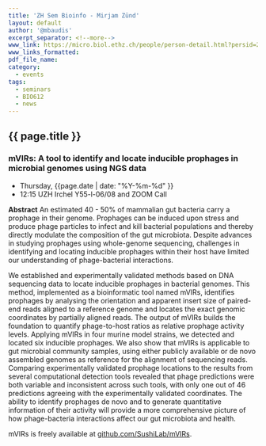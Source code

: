 ```yaml
---
title: 'ZH Sem Bioinfo - Mirjam Zünd'
layout: default
author: '@mbaudis'
excerpt_separator: <!--more-->
www_link: https://micro.biol.ethz.ch/people/person-detail.html?persid=232713
www_links_formatted:
pdf_file_name:
category:
  - events
tags:
  - seminars
  - BIO612
  - news
---
```


## {{ page.title }}

### mVIRs: A tool to identify and locate inducible prophages in microbial genomes using NGS data

* Thursday, {{page.date | date: "%Y-%m-%d" }}
* 12:15 UZH Irchel Y55-l-06/08 and ZOOM Call

**Abstract** An estimated 40 - 50% of mammalian gut bacteria carry a prophage in their genome. Prophages can be induced upon stress and produce phage particles to infect and kill bacterial populations and thereby directly modulate the composition of the gut microbiota. Despite advances in studying prophages using whole-genome sequencing, challenges in identifying and locating inducible prophages within their host have limited our understanding of phage-bacterial interactions. 

<!--more-->

We established and experimentally validated methods based on DNA sequencing data to locate inducible prophages in bacterial genomes. This method, implemented as a bioinformatic tool named mVIRs, identifies prophages by analysing the orientation and apparent insert size of paired-end reads aligned to a reference genome and locates the exact genomic coordinates by partially aligned reads. The output of mVIRs builds the foundation to quantify phage-to-host ratios as relative prophage activity levels. Applying mVIRs in four murine model strains, we detected and located six inducible prophages. We also show that mVIRs is applicable to gut microbial community samples, using either publicly available or de novo assembled genomes as reference for the alignment of sequencing reads. Comparing experimentally validated prophage locations to the results from several computational detection tools revealed that phage predictions were both variable and inconsistent across such tools, with only one out of 46 predictions agreeing with the experimentally validated coordinates. The ability to identify prophages de novo and to generate quantitative information of their activity will provide a more comprehensive picture of how phage-bacteria interactions affect our gut microbiota and health. 

mVIRs is freely available at [github.com/SushiLab/mVIRs](https://github.com/SushiLab/mVIRs).

